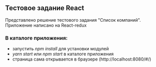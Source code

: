## Тестовое задание React

Представлено решение тестового задания "Список компаний". Приложение написано на React-redux

### В каталоге приложения:
- запустить *npm install* для установки модулей
- *yarn start* или *npm start* в каталоге приложения
- страница сама открывается в браузере (http://localhost:8080/#/)

